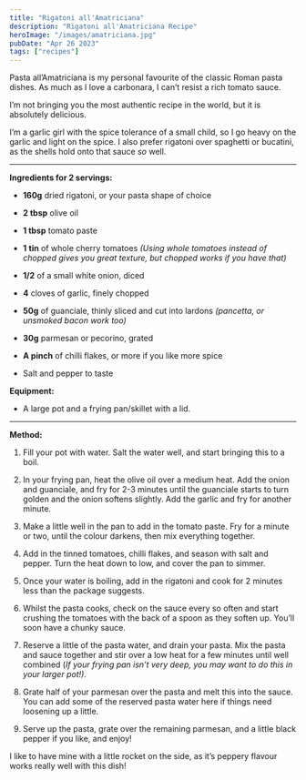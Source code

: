 ```yaml
---
title: "Rigatoni all'Amatriciana"
description: "Rigatoni all'Amatriciana Recipe"
heroImage: "/images/amatriciana.jpg"
pubDate: "Apr 26 2023"
tags: ["recipes"]
---
```


Pasta all’Amatriciana is my personal favourite of the classic Roman pasta dishes. As much as I love a carbonara, I can’t resist a rich tomato sauce.

I’m not bringing you the most authentic recipe in the world, but it is absolutely delicious.

I’m a garlic girl with the spice tolerance of a small child, so I go heavy on the garlic and light on the spice. I also prefer rigatoni over spaghetti or bucatini, as the shells hold onto that sauce _so_ well.

---

**Ingredients for 2 servings:**

- **160g** dried rigatoni, or your pasta shape of choice

- **2 tbsp** olive oil

- **1 tbsp** tomato paste

- **1** **tin** of whole cherry tomatoes _(Using whole tomatoes instead of chopped gives you great texture, but chopped works if you have that)_

- **1/2** of a small white onion, diced

- **4** cloves of garlic, finely chopped

- **50g** of guanciale, thinly sliced and cut into lardons _(pancetta, or unsmoked bacon work too)_

- **30g** parmesan or pecorino, grated

- **A pinch** of chilli flakes, or more if you like more spice

- Salt and pepper to taste

**Equipment:**

- A large pot and a frying pan/skillet with a lid.

---

**Method:**

1. Fill your pot with water. Salt the water well, and start bringing this to a boil.

2. In your frying pan, heat the olive oil over a medium heat. Add the onion and guanciale, and fry for 2-3 minutes until the guanciale starts to turn golden and the onion softens slightly. Add the garlic and fry for another minute.

3. Make a little well in the pan to add in the tomato paste. Fry for a minute or two, until the colour darkens, then mix everything together.

4. Add in the tinned tomatoes, chilli flakes, and season with salt and pepper. Turn the heat down to low, and cover the pan to simmer.

5. Once your water is boiling, add in the rigatoni and cook for 2 minutes less than the package suggests.

6. Whilst the pasta cooks, check on the sauce every so often and start crushing the tomatoes with the back of a spoon as they soften up. You’ll soon have a chunky sauce.

7. Reserve a little of the pasta water, and drain your pasta. Mix the pasta and sauce together and stir over a low heat for a few minutes until well combined (_If your frying pan isn’t very deep, you may want to do this in your larger pot!)._

8. Grate half of your parmesan over the pasta and melt this into the sauce. You can add some of the reserved pasta water here if things need loosening up a little.

9. Serve up the pasta, grate over the remaining parmesan, and a little black pepper if you like, and enjoy!

I like to have mine with a little rocket on the side, as it’s peppery flavour works really well with this dish!
